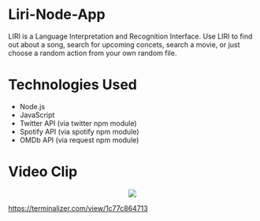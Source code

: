 # Liri-Node-App

LIRI is a Language Interpretation and Recognition Interface. Use LIRI to find out about a song, search for upcoming concets, search a movie, or just choose a random action from your own random file.

# Technologies Used

* Node.js
* JavaScript
* Twitter API (via twitter npm module)
* Spotify API (via spotify npm module)
* OMDb API (via request npm module)

# Video Clip 

<p align="center"><img src="/img/demo.gif?raw=true"/></p>

https://terminalizer.com/view/1c77c864713
